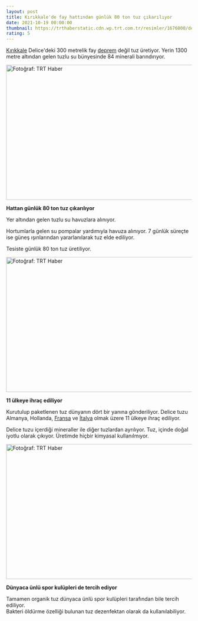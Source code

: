 ```yaml
--- 
layout: post
title: Kırıkkale'de fay hattından günlük 80 ton tuz çıkarılıyor
date: 2021-10-19 00:00:00
thumbnail: https://trthaberstatic.cdn.wp.trt.com.tr/resimler/1676000/delice-tuzu-trt-haber-1677472.jpg
rating: 5
---
```

<p>
	<a href="https://www.trthaber.com/etiket/kirikkale/" target="_blank">Kırıkkale</a> Delice'deki 300 metrelik fay <a href="https://www.trthaber.com/etiket/deprem/" target="_blank">deprem</a> değil tuz üretiyor. Yerin 1300 metre altından gelen tuzlu su bünyesinde 84 minerali barındırıyor.</p>
<p>
	<img alt="Fotoğraf: TRT Haber" src="../dosyalar/images/photo_2021-10-19_13-07-28.jpg" style="width: 650px; height: 366px;" /></p>
<p>
	<strong>Hattan günlük 80 ton tuz çıkarılıyor</strong></p>
<p>
	Yer altından gelen tuzlu su havuzlara alınıyor.</p>
<p>
	Hortumlarla gelen su pompalar yardımıyla havuza alınıyor. 7 günlük süreçte ise güneş ışınlarından yararlanılarak tuz elde ediliyor.</p>
<p>
	Tesiste günlük 80 ton tuz üretiliyor.</p>
<p>
	<img alt="Fotoğraf: TRT Haber" src="../dosyalar/images/photo_2021-10-19_13-07-29.jpg" style="width: 650px; height: 366px;" /></p>
<p>
	<strong>11 ülkeye ihraç ediliyor</strong></p>
<p>
	Kurutulup paketlenen tuz dünyanın dört bir yanına gönderiliyor. Delice tuzu Almanya, Hollanda, <a href="https://www.trthaber.com/etiket/fransa/" target="_blank">Fransa</a> ve <a href="https://www.trthaber.com/etiket/italya/" target="_blank">İtalya</a> olmak üzere 11 ülkeye ihraç ediliyor.</p>
<p>
	Delice tuzu içerdiği mineraller ile diğer tuzlardan ayrılıyor. Tuz, içinde doğal iyotlu olarak çıkıyor. Üretimde hiçbir kimyasal kullanılmıyor. </p>
<p>
	<img alt="Fotoğraf: TRT Haber" src="../dosyalar/images/photo_2021-10-19_13-07-30.jpg" style="width: 650px; height: 366px;" /></p>
<p>
	<strong>Dünyaca ünlü spor kulüpleri de tercih ediyor</strong></p>
<p>
	Tamamen organik tuz dünyaca ünlü spor kulüpleri tarafından bile tercih ediliyor.<br />
	Bakteri öldürme özelliği bulunan tuz dezenfektan olarak da kullanılabiliyor.</p>
